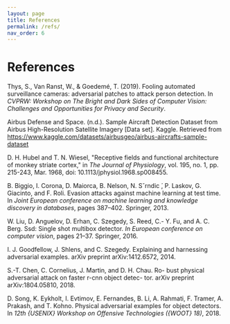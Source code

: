 ```yaml
---
layout: page
title: References
permalink: /refs/
nav_order: 6
---
```


# References


Thys, S., Van Ranst, W., & Goedemé, T. (2019). Fooling automated surveillance cameras: adversarial patches to attack person detection. In _CVPRW: Workshop on The Bright and Dark Sides of Computer Vision: Challenges and Opportunities for Privacy and Security_.


Airbus Defense and Space. (n.d.). Sample Aircraft Detection Dataset from Airbus High-Resolution Satellite Imagery [Data set]. Kaggle. Retrieved from https://www.kaggle.com/datasets/airbusgeo/airbus-aircrafts-sample-dataset


D. H. Hubel and T. N. Wiesel, "Receptive fields and functional architecture of monkey striate cortex," in _The Journal of Physiology_, vol. 195, no. 1, pp. 215-243, Mar. 1968, doi: 10.1113/jphysiol.1968.sp008455.


B. Biggio, I. Corona, D. Maiorca, B. Nelson, N. Sˇrndic ́, P. Laskov, G. Giacinto, and F. Roli. Evasion attacks against machine learning at test time. In _Joint European conference on machine learning and knowledge discovery in databases_, pages 387–402. Springer, 2013.


W. Liu, D. Anguelov, D. Erhan, C. Szegedy, S. Reed, C.- Y. Fu, and A. C. Berg. Ssd: Single shot multibox detector. _In European conference on computer vision_, pages 21–37. Springer, 2016.


I. J. Goodfellow, J. Shlens, and C. Szegedy. Explaining and harnessing adversarial examples. arXiv preprint arXiv:1412.6572, 2014.


​​S.-T. Chen, C. Cornelius, J. Martin, and D. H. Chau. Ro- bust physical adversarial attack on faster r-cnn object detec- tor. arXiv preprint arXiv:1804.05810, 2018.


D. Song, K. Eykholt, I. Evtimov, E. Fernandes, B. Li, A. Rahmati, F. Tramer, A. Prakash, and T. Kohno. Physical adversarial examples for object detectors. In _12th {USENIX} Workshop on Offensive Technologies ({WOOT} 18)_, 2018.
